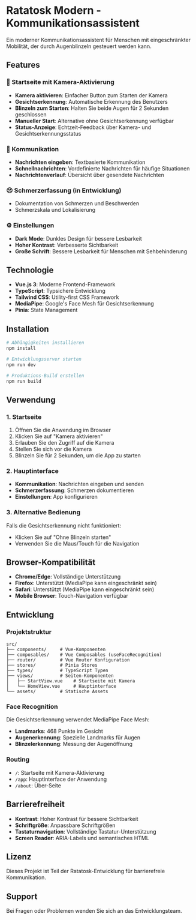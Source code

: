 # Ratatosk Modern - Kommunikationsassistent

Ein moderner Kommunikationsassistent für Menschen mit eingeschränkter Mobilität, der durch Augenblinzeln gesteuert werden kann.

## Features

### 🎯 Startseite mit Kamera-Aktivierung
- **Kamera aktivieren**: Einfacher Button zum Starten der Kamera
- **Gesichtserkennung**: Automatische Erkennung des Benutzers
- **Blinzeln zum Starten**: Halten Sie beide Augen für 2 Sekunden geschlossen
- **Manueller Start**: Alternative ohne Gesichtserkennung verfügbar
- **Status-Anzeige**: Echtzeit-Feedback über Kamera- und Gesichtserkennungsstatus

### 💬 Kommunikation
- **Nachrichten eingeben**: Textbasierte Kommunikation
- **Schnellnachrichten**: Vordefinierte Nachrichten für häufige Situationen
- **Nachrichtenverlauf**: Übersicht über gesendete Nachrichten

### 😣 Schmerzerfassung (in Entwicklung)
- Dokumentation von Schmerzen und Beschwerden
- Schmerzskala und Lokalisierung

### ⚙️ Einstellungen
- **Dark Mode**: Dunkles Design für bessere Lesbarkeit
- **Hoher Kontrast**: Verbesserte Sichtbarkeit
- **Große Schrift**: Bessere Lesbarkeit für Menschen mit Sehbehinderung

## Technologie

- **Vue.js 3**: Moderne Frontend-Framework
- **TypeScript**: Typsichere Entwicklung
- **Tailwind CSS**: Utility-first CSS Framework
- **MediaPipe**: Google's Face Mesh für Gesichtserkennung
- **Pinia**: State Management

## Installation

```bash
# Abhängigkeiten installieren
npm install

# Entwicklungsserver starten
npm run dev

# Produktions-Build erstellen
npm run build
```

## Verwendung

### 1. Startseite
1. Öffnen Sie die Anwendung im Browser
2. Klicken Sie auf "Kamera aktivieren"
3. Erlauben Sie den Zugriff auf die Kamera
4. Stellen Sie sich vor die Kamera
5. Blinzeln Sie für 2 Sekunden, um die App zu starten

### 2. Hauptinterface
- **Kommunikation**: Nachrichten eingeben und senden
- **Schmerzerfassung**: Schmerzen dokumentieren
- **Einstellungen**: App konfigurieren

### 3. Alternative Bedienung
Falls die Gesichtserkennung nicht funktioniert:
- Klicken Sie auf "Ohne Blinzeln starten"
- Verwenden Sie die Maus/Touch für die Navigation

## Browser-Kompatibilität

- **Chrome/Edge**: Vollständige Unterstützung
- **Firefox**: Unterstützt (MediaPipe kann eingeschränkt sein)
- **Safari**: Unterstützt (MediaPipe kann eingeschränkt sein)
- **Mobile Browser**: Touch-Navigation verfügbar

## Entwicklung

### Projektstruktur
```
src/
├── components/     # Vue-Komponenten
├── composables/    # Vue Composables (useFaceRecognition)
├── router/         # Vue Router Konfiguration
├── stores/         # Pinia Stores
├── types/          # TypeScript Typen
├── views/          # Seiten-Komponenten
│   ├── StartView.vue    # Startseite mit Kamera
│   └── HomeView.vue     # Hauptinterface
└── assets/         # Statische Assets
```

### Face Recognition
Die Gesichtserkennung verwendet MediaPipe Face Mesh:
- **Landmarks**: 468 Punkte im Gesicht
- **Augenerkennung**: Spezielle Landmarks für Augen
- **Blinzelerkennung**: Messung der Augenöffnung

### Routing
- `/`: Startseite mit Kamera-Aktivierung
- `/app`: Hauptinterface der Anwendung
- `/about`: Über-Seite

## Barrierefreiheit

- **Kontrast**: Hoher Kontrast für bessere Sichtbarkeit
- **Schriftgröße**: Anpassbare Schriftgrößen
- **Tastaturnavigation**: Vollständige Tastatur-Unterstützung
- **Screen Reader**: ARIA-Labels und semantisches HTML

## Lizenz

Dieses Projekt ist Teil der Ratatosk-Entwicklung für barrierefreie Kommunikation.

## Support

Bei Fragen oder Problemen wenden Sie sich an das Entwicklungsteam.
